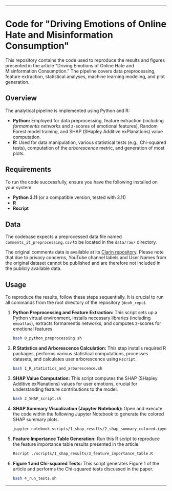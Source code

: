 
---

# Code for "Driving Emotions of Online Hate and Misinformation Consumption"

This repository contains the code used to reproduce the results and figures presented in the article "Driving Emotions of Online Hate and Misinformation Consumption." The pipeline covers data preprocessing, feature extraction, statistical analyses, machine learning modeling, and plot generation.

## Overview

The analytical pipeline is implemented using Python and R:

* **Python:** Employed for data preprocessing, feature extraction (including _formamentis networks_ and z-scores of emotional features), Random Forest model training, and SHAP (SHapley Additive exPlanations) value computation.
* **R:** Used for data manipulation, various statistical tests (e.g., Chi-squared tests), computation of the _arborescence_ metric, and generation of most plots.

## Requirements

To run the code successfully, ensure you have the following installed on your system:

* **Python 3.11** (or a compatible version, tested with 3.11)
* **R**
* **Rscript**

## Data

The codebase expects a preprocessed data file named `comments_it_preprocessing.csv` to be located in the `data/raw/` directory.

The original comments data is available at its [Clarin repository](http://hdl.handle.net/11356/1450). Please note that due to privacy concerns, YouTube channel labels and User Names from the original dataset cannot be published and are therefore not included in the publicly available data.

## Usage

To reproduce the results, follow these steps sequentially. It is crucial to run all commands from the root directory of the repository (`deoh_repo`).

1.  **Python Preprocessing and Feature Extraction:**
    This script sets up a Python virtual environment, installs necessary libraries (including `emoatlas`), extracts formamentis networks, and computes z-scores for emotional features.
    ```bash
    bash 0_python_preprocessing.sh
    ```

2.  **R Statistics and Arborescence Calculation:**
    This step installs required R packages, performs various statistical computations, processes datasets, and calculates user arborescence using `Rscript`.
    ```bash
    bash 1_R_statistics_and_arborescence.sh
    ```

3.  **SHAP Value Computation:**
    This script computes the SHAP (SHapley Additive exPlanations) values for user emotions, crucial for understanding feature contributions to the model.
    ```bash
    bash 2_SHAP_script.sh
    ```

4.  **SHAP Summary Visualization (Jupyter Notebook):**
    Open and execute the code within the following Jupyter Notebook to generate the colored SHAP summary plots.
    ```bash
    jupyter notebook scripts/1_shap_results/2_shap_summary_colored.ipynb
    ```

5.  **Feature Importance Table Generation:**
    Run this R script to reproduce the feature importance table results presented in the article.
    ```bash
    Rscript ./scripts/1_shap_results/3_feature_importance_table.R
    ```

6.  **Figure 1 and Chi-squared Tests:**
    This script generates Figure 1 of the article and performs the Chi-squared tests discussed in the paper.
    ```bash
    bash 4_run_tests.sh
    ```

---